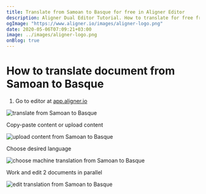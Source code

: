 ```yaml
---
title: Translate from Samoan to Basque for free in Aligner Editor
description: Aligner Dual Editor Tutorial. How to translate for free from Samoan to Basque. Aligner is multilingual document management platform. 
ogImage: "https://www.aligner.io/images/aligner-logo.png"
date: 2020-05-06T07:09:21+03:00
image: ../images/aligner-logo.png
onBlog: true
---
```


# How to translate document from Samoan to Basque

1. Go to editor at [app.aligner.io](https://app.aligner.io "Aligner App web page")

![translate from Samoan to Basque](../aligner-blank-editor.png "translate from Samoan to Basque")

Copy-paste content or upload content

![upload content from Samoan to Basque](../aligner-uploaded-document.png "upload content from Samoan to Basque")

Choose desired language

![choose machine translation from Samoan to Basque](../aligner-language-dropdown.png "choose machine translation from Samoan to Basque")

Work and edit 2 documents in parallel

![edit translation from Samoan to Basque](../aligner-double-sitded-editor.png "edit translation from Samoan to Basque")

